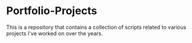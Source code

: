 # Portfolio-Projects
This is a repository that contains a collection of scripts related to various projects I've worked on over the years. 


